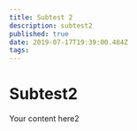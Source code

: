 ```yaml
---
title: Subtest 2
description: subtest2
published: true
date: 2019-07-17T19:39:00.484Z
tags: 
---
```


# Subtest2

Your content here2